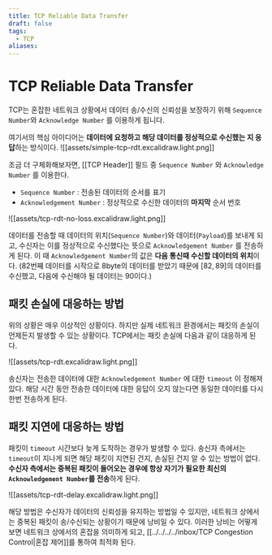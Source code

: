 ```yaml
---
title: TCP Reliable Data Transfer
draft: false
tags:
  - TCP
aliases:
---
```

# TCP Reliable Data Transfer 
TCP는 혼잡한 네트워크 상황에서 데이터 송/수신의 신뢰성을 보장하기 위해 `Sequence Number`와 `Acknowledge Number` 를 이용하게 됩니다. 

여기서의 핵심 아이디어는 **데이터에 요청하고 해당 데이터를 정상적으로 수신했는 지 응답**하는 방식이다.
![[assets/simple-tcp-rdt.excalidraw.light.png]]

조금 더 구체화해보자면, [[TCP Header]] 필드 중 `Sequence Number` 와 `Acknowledge Number` 를 이용한다.
- `Sequence Number` : 전송된 데이터의 순서를 표기
- `Acknowledgement Number` : 정상적으로 수신한 데이터의 **마지막** 순서 번호

![[assets/tcp-rdt-no-loss.excalidraw.light.png]]

데이터를 전송할 때 데이터의 위치(`Sequence Number`)와 데이터(`Payload`)를 보내게 되고, 수신자는 이를 정상적으로 수신했다는 뜻으로 `Acknowledgement Number` 를 전송하게 된다. 이 때 `Acknowledgement Number`의 값은 **다음 통신때 수신할 데이터의 위치**이다.  (82번째 데이터를 시작으로 8byte의 데이터를 받았기 때문에 $[82, 89]$의 데이터를 수신했고, 다음에 수신해야 될 데이터는 90이다.)


## 패킷 손실에 대응하는 방법 
위의 상황은 매우 이상적인 상황이다. 하지만 실제 네트워크 환경에서는 패킷의 손실이 언제든지 발생할 수 있는 상황이다. TCP에서는 패킷 손실에 다음과 같이 대응하게 된다. 

![[assets/tcp-rdt.excalidraw.light.png]]

송신자는 전송한 데이터에 대한 `Acknowledgement Number` 에 대한 `timeout` 이 정해져  있다. 해당 시간 동안 전송한 데이터에 대한 응답이 오지 않는다면 동일한 데이터를 다시 한번 전송하게 된다. 

## 패킷 지연에 대응하는 방법 
패킷이 `timeout` 시간보다 늦게 도착하는 경우가 발생할 수 있다. 송신자 측에서는 `timeout`이 지나게 되면 해당 패킷이 지연된 건지, 손실된 건지 알 수 있는 방법이 없다. **수신자 측에서는 중복된 패킷이 들어오는 경우에 항상 자기가 필요한 최신의 `Acknowledgement Number`를 전송**하게 된다. 

![[assets/tcp-rdt-delay.excalidraw.light.png]]

해당 방법은 수신자가 데이터의 신뢰성을 유지하는 방법일 수 있지만, 네트워크 상에서는 중복된 패킷이 송/수신되는 상황이기 때문에 낭비일 수 있다. 이러한 낭비는 어떻게 보면 네트워크 상에서의 혼잡을 의미하게 되고, [[../../../../inbox/TCP Congestion Control|혼잡 제어]]를 통하여 최적화 된다. 







